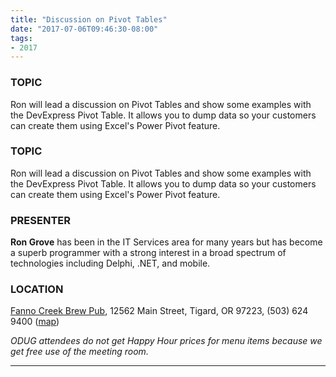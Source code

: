 ```yaml
---
title: "Discussion on Pivot Tables"
date: "2017-07-06T09:46:30-08:00"
tags:
- 2017
---
```


<h3>TOPIC</h3>

<p>
Ron will lead a discussion on Pivot Tables and show some examples with the DevExpress Pivot Table. It allows you to dump data so your customers can create them using Excel's Power Pivot feature.
</p>
<!--more--><h3>TOPIC</h3>

<p>
Ron will lead a discussion on Pivot Tables and show some examples with the DevExpress Pivot Table. It allows you to dump data so your customers can create them using Excel's Power Pivot feature.
</p>

<h3>PRESENTER</h3>

<strong>Ron Grove</strong> has been in the IT Services area for many years but has become a superb programmer with a strong interest in a broad spectrum of technologies including Delphi, .NET, and mobile.

<h3>LOCATION</h3>

<a href="http://www.maxsfannocreek.com/Portland_Area_Meeting_Rooms/">Fanno Creek Brew Pub</a>, 12562 Main Street, Tigard, OR 97223, (503) 624 9400 (<a href="http://maps.google.com/maps?q=12562+SW+Main+St,+Tigard,+Oregon+97223&hl=en&ll=45.429457,-122.775028&spn=0.005383,0.011362&sll=37.0625,-95.677068&sspn=59.856937,102.128906&om=1&hnear=12562+SW+Main+St,+Tigard,+Oregon+97223&t=h&z=17&vpsrc=6">map</a>)


<em>ODUG attendees do not get Happy Hour prices for menu items because we get free use of the meeting room.</em>
<hr>
